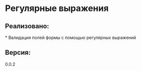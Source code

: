<h1>Регулярные выражения</h1>

<h2>Реализовано:</h2>
* Валидация полей формы с помощью регулярных выражений

<h2>Версия:</h2>
0.0.2
